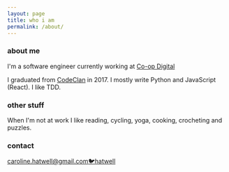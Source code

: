 ```yaml
---
layout: page
title: who i am
permalink: /about/
---
```

### about me

I'm a software engineer currently working at [Co-op Digital](https://digitalblog.coop.co.uk/)

I graduated from [CodeClan](https://codeclan.com) in 2017. I mostly write Python and JavaScript (React). I like TDD. 

### other stuff

When I'm not at work I like reading, cycling, yoga, cooking, crocheting and puzzles.

### contact

[caroline.hatwell@gmail.com](caroline.hatwell@gmail.com)[🐦hatwell](https://www.twitter.com/hatwell)